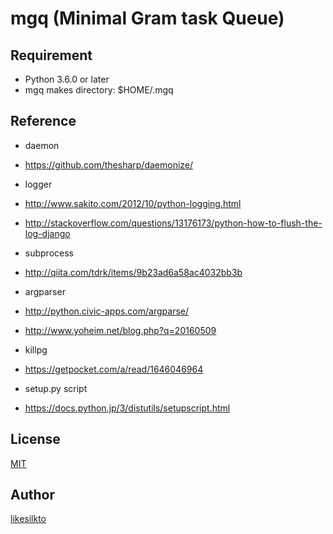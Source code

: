 mgq (Minimal Gram task Queue)
===

## Requirement
+ Python 3.6.0 or later
+ mgq makes directory: $HOME/.mgq


## Reference
+ daemon
 + https://github.com/thesharp/daemonize/

+ logger
 + http://www.sakito.com/2012/10/python-logging.html
 + http://stackoverflow.com/questions/13176173/python-how-to-flush-the-log-django

+ subprocess
 + http://qiita.com/tdrk/items/9b23ad6a58ac4032bb3b

+ argparser
 + http://python.civic-apps.com/argparse/
 + http://www.yoheim.net/blog.php?q=20160509

+ killpg
 + https://getpocket.com/a/read/1646046964

+ setup.py script
 + https://docs.python.jp/3/distutils/setupscript.html

## License

[MIT](https://github.com/likesilkto/tool/blob/master/LICENSE)

## Author

[likesilkto](https://github.com/likesilkto)
